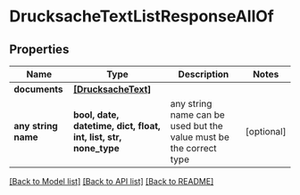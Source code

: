 # DrucksacheTextListResponseAllOf


## Properties
Name | Type | Description | Notes
------------ | ------------- | ------------- | -------------
**documents** | [**[DrucksacheText]**](DrucksacheText.md) |  | 
**any string name** | **bool, date, datetime, dict, float, int, list, str, none_type** | any string name can be used but the value must be the correct type | [optional]

[[Back to Model list]](../README.md#documentation-for-models) [[Back to API list]](../README.md#documentation-for-api-endpoints) [[Back to README]](../README.md)


